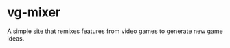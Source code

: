 # vg-mixer
A simple [site](https://vgmixer.com/) that remixes features from video games to generate new game ideas.
